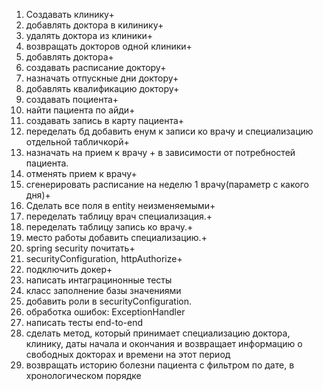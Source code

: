 1. Создавать клинику+
2. добавлять доктора в килинику+
3. удалять доктора из клиники+
4. возвращать докторов одной клиники+
5. добавлять доктора+
6. создавать расписание доктору+
7. назначать отпускные дни доктору+
8. добавлять квалификацию доктору+
9. создавать поциента+
10. найти пациента по айди+
11. создавать запись в карту пациента+
12. переделать бд добавить енум к записи ко врачу и специализацию отдельной табличкорй+
13. назначать на прием к врачу +
в зависимости от потребностей пациента.
14. отменять прием к врачу+
15. сгенерировать расписание на неделю 1 врачу(параметр с какого дня)+
16. Сделать все поля в entity неизменяемыми+
17. переделать таблицу врач специализация.+
18. переделать таблицу запись ко врачу.+
19. место работы добавить специализацию.+
20. spring security почитать+
21. securityConfiguration, httpAuthorize+
22. подключить докер+
23. написать интаграцинонные тесты
24. класс заполнение базы значениями
25. добавить роли в securityConfiguration.
26. обработка ошибок: ExceptionHandler
27. написать тесты end-to-end
28. сделать метод, который принимает специализацию доктора, клинику, даты начала и окончания и возвращает информацию о свободных докторах и времени на этот период
29. возвращать историю болезни пациента с фильтром по дате, в хронологическом порядке
